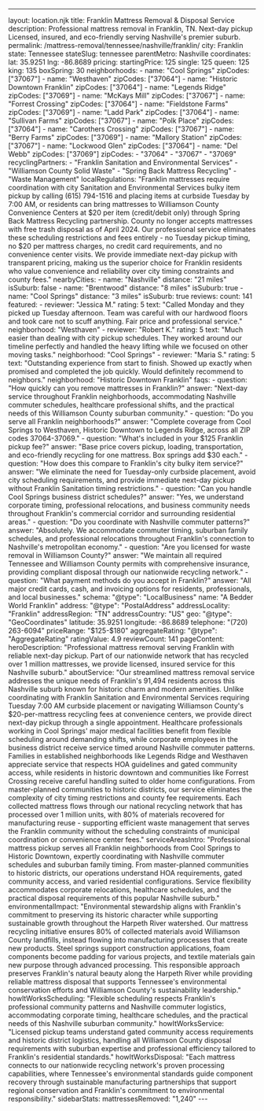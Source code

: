 ---
layout: location.njk
title: Franklin Mattress Removal & Disposal Service
description: Professional mattress removal in Franklin, TN. Next-day pickup Licensed, insured, and eco-friendly serving Nashville's premier suburb.
permalink: /mattress-removal/tennessee/nashville/franklin/
city: Franklin state: Tennessee stateSlug: tennessee parentMetro: Nashville coordinates: lat: 35.9251 lng: -86.8689 pricing: startingPrice: 125 single: 125 queen: 125 king: 135 boxSpring: 30 neighborhoods: - name: "Cool Springs" zipCodes: ["37067"] - name: "Westhaven" zipCodes: ["37064"] - name: "Historic Downtown Franklin" zipCodes: ["37064"] - name: "Legends Ridge" zipCodes: ["37069"] - name: "McKays Mill" zipCodes: ["37067"] - name: "Forrest Crossing" zipCodes: ["37064"] - name: "Fieldstone Farms" zipCodes: ["37069"] - name: "Ladd Park" zipCodes: ["37064"] - name: "Sullivan Farms" zipCodes: ["37067"] - name: "Polk Place" zipCodes: ["37064"] - name: "Carothers Crossing" zipCodes: ["37067"] - name: "Berry Farms" zipCodes: ["37069"] - name: "Mallory Station" zipCodes: ["37067"] - name: "Lockwood Glen" zipCodes: ["37064"] - name: "Del Webb" zipCodes: ["37069"] zipCodes: - "37064" - "37067" - "37069" recyclingPartners: - "Franklin Sanitation and Environmental Services" - "Williamson County Solid Waste" - "Spring Back Mattress Recycling" - "Waste Management" localRegulations: "Franklin mattresses require coordination with city Sanitation and Environmental Services bulky item pickup by calling (615) 794-1516 and placing items at curbside Tuesday by 7:00 AM, or residents can bring mattresses to Williamson County Convenience Centers at $20 per item (credit/debit only) through Spring Back Mattress Recycling partnership. County no longer accepts mattresses with free trash disposal as of April 2024. Our professional service eliminates these scheduling restrictions and fees entirely - no Tuesday pickup timing, no $20 per mattress charges, no credit card requirements, and no convenience center visits. We provide immediate next-day pickup with transparent pricing, making us the superior choice for Franklin residents who value convenience and reliability over city timing constraints and county fees." nearbyCities: - name: "Nashville" distance: "21 miles" isSuburb: false - name: "Brentwood" distance: "8 miles" isSuburb: true - name: "Cool Springs" distance: "3 miles" isSuburb: true reviews: count: 141 featured: - reviewer: "Jessica M." rating: 5 text: "Called Monday and they picked up Tuesday afternoon. Team was careful with our hardwood floors and took care not to scuff anything. Fair price and professional service." neighborhood: "Westhaven" - reviewer: "Robert K." rating: 5 text: "Much easier than dealing with city pickup schedules. They worked around our timeline perfectly and handled the heavy lifting while we focused on other moving tasks." neighborhood: "Cool Springs" - reviewer: "Maria S." rating: 5 text: "Outstanding experience from start to finish. Showed up exactly when promised and completed the job quickly. Would definitely recommend to neighbors." neighborhood: "Historic Downtown Franklin" faqs: - question: "How quickly can you remove mattresses in Franklin?" answer: "Next-day service throughout Franklin neighborhoods, accommodating Nashville commuter schedules, healthcare professional shifts, and the practical needs of this Williamson County suburban community." - question: "Do you serve all Franklin neighborhoods?" answer: "Complete coverage from Cool Springs to Westhaven, Historic Downtown to Legends Ridge, across all ZIP codes 37064-37069." - question: "What's included in your $125 Franklin pickup fee?" answer: "Base price covers pickup, loading, transportation, and eco-friendly recycling for one mattress. Box springs add $30 each." - question: "How does this compare to Franklin's city bulky item service?" answer: "We eliminate the need for Tuesday-only curbside placement, avoid city scheduling requirements, and provide immediate next-day pickup without Franklin Sanitation timing restrictions." - question: "Can you handle Cool Springs business district schedules?" answer: "Yes, we understand corporate timing, professional relocations, and business community needs throughout Franklin's commercial corridor and surrounding residential areas." - question: "Do you coordinate with Nashville commuter patterns?" answer: "Absolutely. We accommodate commuter timing, suburban family schedules, and professional relocations throughout Franklin's connection to Nashville's metropolitan economy." - question: "Are you licensed for waste removal in Williamson County?" answer: "We maintain all required Tennessee and Williamson County permits with comprehensive insurance, providing compliant disposal through our nationwide recycling network." - question: "What payment methods do you accept in Franklin?" answer: "All major credit cards, cash, and invoicing options for residents, professionals, and local businesses." schema: "@type": "LocalBusiness" name: "A Bedder World Franklin" address: "@type": "PostalAddress" addressLocality: "Franklin" addressRegion: "TN" addressCountry: "US" geo: "@type": "GeoCoordinates" latitude: 35.9251 longitude: -86.8689 telephone: "(720) 263-6094" priceRange: "$125-$180" aggregateRating: "@type": "AggregateRating" ratingValue: 4.9 reviewCount: 141 pageContent: heroDescription: "Professional mattress removal serving Franklin with reliable next-day pickup. Part of our nationwide network that has recycled over 1 million mattresses, we provide licensed, insured service for this Nashville suburb." aboutService: "Our streamlined mattress removal service addresses the unique needs of Franklin's 91,494 residents across this Nashville suburb known for historic charm and modern amenities. Unlike coordinating with Franklin Sanitation and Environmental Services requiring Tuesday 7:00 AM curbside placement or navigating Williamson County's $20-per-mattress recycling fees at convenience centers, we provide direct next-day pickup through a single appointment. Healthcare professionals working in Cool Springs' major medical facilities benefit from flexible scheduling around demanding shifts, while corporate employees in the business district receive service timed around Nashville commuter patterns. Families in established neighborhoods like Legends Ridge and Westhaven appreciate service that respects HOA guidelines and gated community access, while residents in historic downtown and communities like Forrest Crossing receive careful handling suited to older home configurations. From master-planned communities to historic districts, our service eliminates the complexity of city timing restrictions and county fee requirements. Each collected mattress flows through our national recycling network that has processed over 1 million units, with 80% of materials recovered for manufacturing reuse - supporting efficient waste management that serves the Franklin community without the scheduling constraints of municipal coordination or convenience center fees." serviceAreasIntro: "Professional mattress pickup serves all Franklin neighborhoods from Cool Springs to Historic Downtown, expertly coordinating with Nashville commuter schedules and suburban family timing. From master-planned communities to historic districts, our operations understand HOA requirements, gated community access, and varied residential configurations. Service flexibility accommodates corporate relocations, healthcare schedules, and the practical disposal requirements of this popular Nashville suburb." environmentalImpact: "Environmental stewardship aligns with Franklin's commitment to preserving its historic character while supporting sustainable growth throughout the Harpeth River watershed. Our mattress recycling initiative ensures 80% of collected materials avoid Williamson County landfills, instead flowing into manufacturing processes that create new products. Steel springs support construction applications, foam components become padding for various projects, and textile materials gain new purpose through advanced processing. This responsible approach preserves Franklin's natural beauty along the Harpeth River while providing reliable mattress disposal that supports Tennessee's environmental conservation efforts and Williamson County's sustainability leadership." howItWorksScheduling: "Flexible scheduling respects Franklin's professional community patterns and Nashville commuter logistics, accommodating corporate timing, healthcare schedules, and the practical needs of this Nashville suburban community." howItWorksService: "Licensed pickup teams understand gated community access requirements and historic district logistics, handling all Williamson County disposal requirements with suburban expertise and professional efficiency tailored to Franklin's residential standards." howItWorksDisposal: "Each mattress connects to our nationwide recycling network's proven processing capabilities, where Tennessee's environmental standards guide component recovery through sustainable manufacturing partnerships that support regional conservation and Franklin's commitment to environmental responsibility." sidebarStats: mattressesRemoved: "1,240" ---